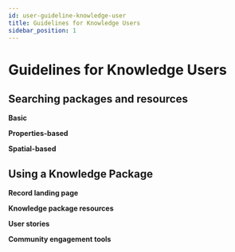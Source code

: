 ```yaml
---
id: user-guideline-knowledge-user
title: Guidelines for Knowledge Users
sidebar_position: 1
---
```


# Guidelines for Knowledge Users

## Searching packages and resources

**Basic**

**Properties-based**

**Spatial-based**

## Using a Knowledge Package

**Record landing page**

**Knowledge package resources**

**User stories**

**Community engagement tools**
